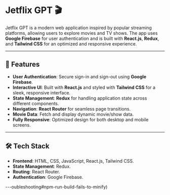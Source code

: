 # Jetflix GPT 🎬

Jetflix GPT is a modern web application inspired by popular streaming platforms, allowing users to explore movies and TV shows. The app uses **Google Firebase** for user authentication and is built with **React.js**, **Redux**, and **Tailwind CSS** for an optimized and responsive experience.

---

## 🚀 Features

- **User Authentication**: Secure sign-in and sign-out using **Google Firebase**.
- **Interactive UI**: Built with **React.js** and styled with **Tailwind CSS** for a sleek, responsive interface.
- **State Management**: **Redux** for handling application state across different components.
- **Navigation**: **React Router** for seamless page transitions.
- **Movie Data**: Fetch and display dynamic movie/show data.
- **Fully Responsive**: Optimized design for both desktop and mobile screens.

---

## 🛠️ Tech Stack

- **Frontend**: HTML, CSS, JavaScript, React.js, Tailwind CSS.
- **State Management**: Redux.
- **Routing**: React Router.
- **Authentication**: Google Firebase.

---oubleshooting#npm-run-build-fails-to-minify)
